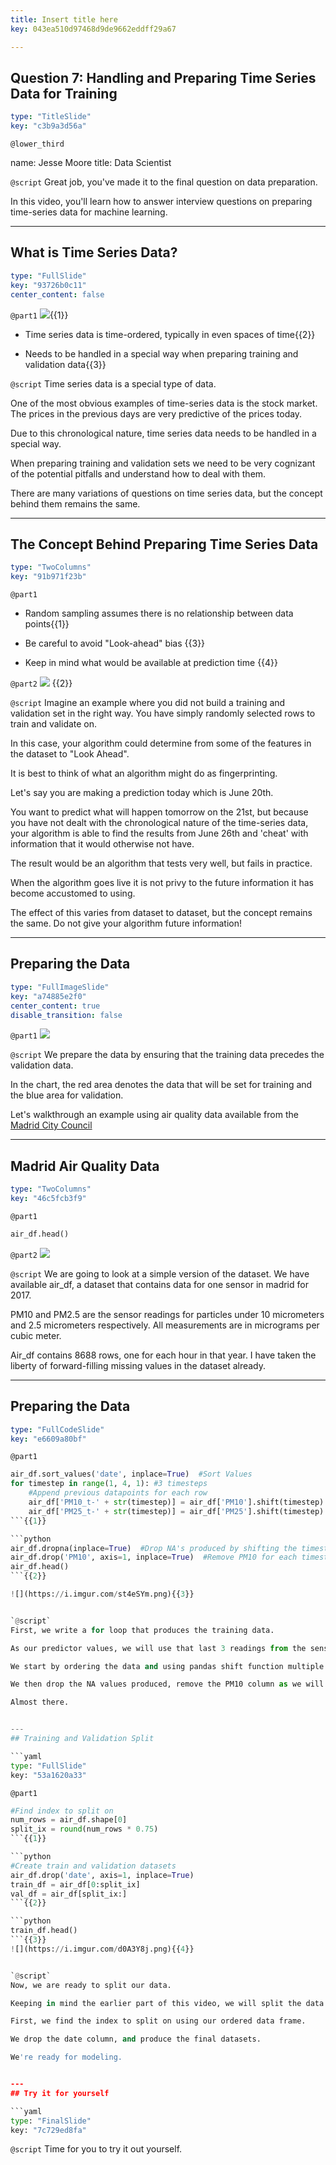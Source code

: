 ```yaml
---
title: Insert title here
key: 043ea510d97468d9de9662eddff29a67

---
```

## Question 7: Handling and Preparing Time Series Data for Training

```yaml
type: "TitleSlide"
key: "c3b9a3d56a"
```

`@lower_third`

name: Jesse Moore
title: Data Scientist


`@script`
Great job, you've made it to the final question on data preparation. 

In this video, you'll learn how to answer interview questions on preparing time-series data for machine learning.


---
## What is Time Series Data?

```yaml
type: "FullSlide"
key: "93726b0c11"
center_content: false
```

`@part1`
![](https://i.imgur.com/lAm3EKQ.png){{1}}

- Time series data is time-ordered, typically in even spaces of time{{2}}

- Needs to be handled in a special way when preparing training and validation data{{3}}


`@script`
Time series data is a special type of data.

One of the most obvious examples of time-series data is the stock market. The prices in the previous days are very predictive of the prices today.

Due to this chronological nature, time series data needs to be handled in a special way. 

When preparing training and validation sets we need to be very cognizant of the potential pitfalls and understand how to deal with them.

There are many variations of questions on time series data, but the concept behind them remains the same.


---
## The Concept Behind Preparing Time Series Data

```yaml
type: "TwoColumns"
key: "91b971f23b"
```

`@part1`
- Random sampling assumes there is no relationship between data points{{1}}

- Be careful to avoid "Look-ahead" bias {{3}}

- Keep in mind what would be available at prediction time {{4}}


`@part2`
![](https://i.imgur.com/ahCOkRA.png) {{2}}


`@script`
Imagine an example where you did not build a training and validation set in the right way. You have simply randomly selected rows to train and validate on.

In this case, your algorithm could determine from some of the features in the dataset to "Look Ahead".

It is best to think of what an algorithm might do as fingerprinting.

Let's say you are making a prediction today which is June 20th. 

You want to predict what will happen tomorrow on the 21st, but because you have not dealt with the chronological nature of the time-series data, your algorithm is able to find the results from June 26th and 'cheat' with information that it would otherwise not have.

The result would be an algorithm that tests very well, but fails in practice. 

When the algorithm goes live it is not privy to the future information it has become accustomed to using. 

The effect of this varies from dataset to dataset, but the concept remains the same. Do not give your algorithm future information!


---
## Preparing the Data

```yaml
type: "FullImageSlide"
key: "a74885e2f0"
center_content: true
disable_transition: false
```

`@part1`
![](https://i.imgur.com/APiGy52.png)


`@script`
We prepare the data by ensuring that the training data precedes the validation data. 

In the chart, the red area denotes the data that will be set for training and the blue area for validation. 

Let's walkthrough an example using air quality data available from the [Madrid City Council](https://www.kaggle.com/decide-soluciones/air-quality-madrid/home)


---
## Madrid Air Quality Data

```yaml
type: "TwoColumns"
key: "46c5fcb3f9"
```

`@part1`
```python
air_df.head()
```


`@part2`
![](https://i.imgur.com/31eQGJ8.png)


`@script`
We are going to look at a simple version of the dataset. We have available air_df, a dataset that contains data for one sensor in madrid for 2017.

PM10 and PM2.5 are the sensor readings for particles under 10 micrometers and 2.5 micrometers respectively. All measurements are in micrograms per cubic meter.

Air_df contains 8688 rows, one for each hour in that year. I have taken the liberty of forward-filling missing values in the dataset already.


---
## Preparing the Data

```yaml
type: "FullCodeSlide"
key: "e6609a80bf"
```

`@part1`
```python
air_df.sort_values('date', inplace=True)  #Sort Values 
for timestep in range(1, 4, 1): #3 timesteps
    #Append previous datapoints for each row
    air_df['PM10_t-' + str(timestep)] = air_df['PM10'].shift(timestep)
    air_df['PM25_t-' + str(timestep)] = air_df['PM25'].shift(timestep)
```{{1}}

```python
air_df.dropna(inplace=True)  #Drop NA's produced by shifting the timesteps
air_df.drop('PM10', axis=1, inplace=True)  #Remove PM10 for each timestep
air_df.head()
```{{2}}

![](https://i.imgur.com/st4eSYm.png){{3}}


`@script`
First, we write a for loop that produces the training data. 

As our predictor values, we will use that last 3 readings from the sensor and we will try to predict PM 2.5 readings (the more dangerous of the two).

We start by ordering the data and using pandas shift function multiple times to build our training dataset. 

We then drop the NA values produced, remove the PM10 column as we will only be predicting PM2.5 values, and take a look at our dataset.

Almost there.


---
## Training and Validation Split

```yaml
type: "FullSlide"
key: "53a1620a33"
```

`@part1`
```python
#Find index to split on
num_rows = air_df.shape[0]
split_ix = round(num_rows * 0.75)
```{{1}}

```python
#Create train and validation datasets
air_df.drop('date', axis=1, inplace=True)
train_df = air_df[0:split_ix]
val_df = air_df[split_ix:]
```{{2}}

```python
train_df.head()
```{{3}}
![](https://i.imgur.com/d0A3Y8j.png){{4}}


`@script`
Now, we are ready to split our data. 

Keeping in mind the earlier part of this video, we will split the data using the ordered Pandas data frame.

First, we find the index to split on using our ordered data frame.

We drop the date column, and produce the final datasets.

We're ready for modeling.


---
## Try it for yourself

```yaml
type: "FinalSlide"
key: "7c729ed8fa"
```

`@script`
Time for you to try it out yourself.

